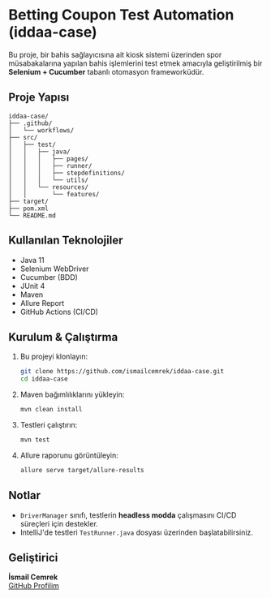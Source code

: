 #  Betting Coupon Test Automation (iddaa-case)

Bu proje, bir bahis sağlayıcısına ait kiosk sistemi üzerinden spor müsabakalarına yapılan bahis işlemlerini test etmek amacıyla geliştirilmiş bir **Selenium + Cucumber** tabanlı otomasyon frameworküdür.

##  Proje Yapısı

```
iddaa-case/
├── .github/
│   └── workflows/
├── src/
│   ├── test/
│   │   ├── java/
│   │   │   ├── pages/
│   │   │   ├── runner/
│   │   │   ├── stepdefinitions/
│   │   │   └── utils/
│   │   └── resources/
│   │       └── features/
├── target/
├── pom.xml
└── README.md
```

##  Kullanılan Teknolojiler

- Java 11
- Selenium WebDriver
- Cucumber (BDD)
- JUnit 4
- Maven
- Allure Report
- GitHub Actions (CI/CD)

##  Kurulum & Çalıştırma

1. Bu projeyi klonlayın:
   ```bash
   git clone https://github.com/ismailcemrek/iddaa-case.git
   cd iddaa-case
   ```

2. Maven bağımlılıklarını yükleyin:
   ```bash
   mvn clean install
   ```

3. Testleri çalıştırın:
   ```bash
   mvn test
   ```

4. Allure raporunu görüntüleyin:
   ```bash
   allure serve target/allure-results
   ```

##  Notlar

- `DriverManager` sınıfı, testlerin **headless modda** çalışmasını CI/CD süreçleri için destekler.
- IntelliJ'de testleri `TestRunner.java` dosyası üzerinden başlatabilirsiniz.

##  Geliştirici

**İsmail Cemrek**  
[GitHub Profilim](https://github.com/ismailcemrek)
